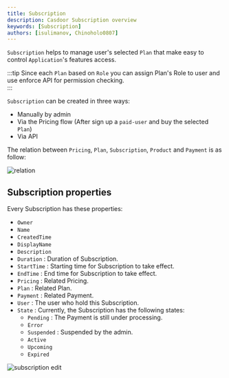 ```yaml
---
title: Subscription 
description: Casdoor Subscription overview
keywords: [Subscription]
authors: [isulimanov, Chinoholo0807]
---
```


`Subscription` helps to manage user's selected `Plan` that make easy to control `Application`'s features access.

:::tip
Since each `Plan` based on `Role` you can assign Plan's Role to user and use enforce API for permission checking.  
:::

`Subscription` can be created in three ways:

- Manually by admin
- Via the Pricing flow (After sign up a `paid-user` and buy the selected `Plan`)
- Via API

The relation between `Pricing`, `Plan`, `Subscription`, `Product` and `Payment` is as follow:

![relation](/img/pricing/relation.png)

## Subscription properties

Every Subscription has these properties:

- `Owner`
- `Name`
- `CreatedTime`
- `DisplayName`
- `Description`
- `Duration` : Duration of Subscription.
- `StartTime` : Starting time for Subscription to take effect.
- `EndTime` : End time for Subscription to take effect.
- `Pricing` : Related Pricing.
- `Plan` : Related Plan.
- `Payment` : Related Payment.
- `User` : The user who hold this Subscription.
- `State` :
    Currently, the Subscription has the following states:
    - `Pending` : The Payment is still under processing.
    - `Error`
    - `Suspended` : Suspended by the admin.
    - `Active`
    - `Upcoming`
    - `Expired`

![subscription edit](/img/pricing/sub_edit.png)
